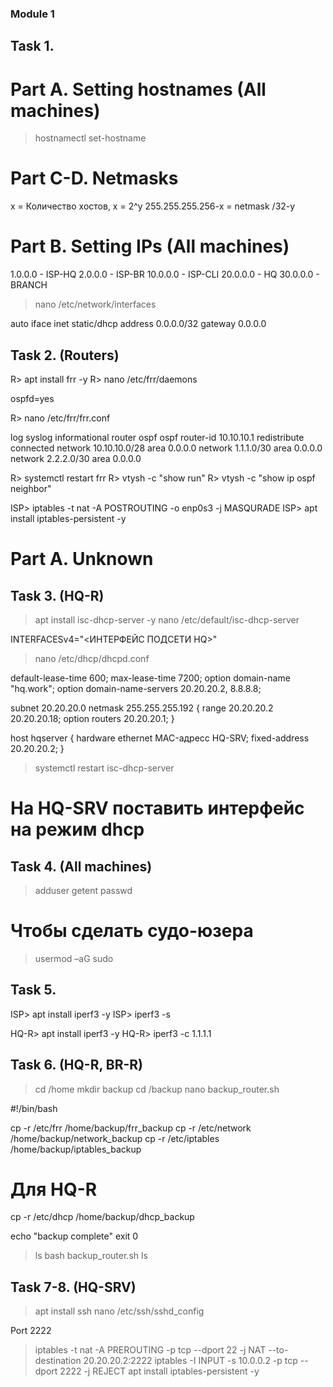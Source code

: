 ### Module 1
## Task 1.

# Part A. Setting hostnames (All machines)

> hostnamectl set-hostname <hostname>

# Part C-D. Netmasks

x = Количество хостов, x = 2^y
255.255.255.256-x = netmask
/32-y

# Part B. Setting IPs (All machines)

1.0.0.0 - ISP-HQ
2.0.0.0 - ISP-BR
10.0.0.0 - ISP-CLI
20.0.0.0 - HQ
30.0.0.0 - BRANCH

> nano /etc/network/interfaces

auto <interface>
iface <interface> inet static/dhcp
address 0.0.0.0/32
gateway 0.0.0.0 



## Task 2. (Routers)

R> apt install frr -y
R> nano /etc/frr/daemons

ospfd=yes

R> nano /etc/frr/frr.conf

log syslog informational
router ospf
 ospf router-id 10.10.10.1
 redistribute connected
 network 10.10.10.0/28 area 0.0.0.0
 network 1.1.1.0/30 area 0.0.0.0
 network 2.2.2.0/30 area 0.0.0.0

R> systemctl restart frr
R> vtysh -c "show run"
R> vtysh -c "show ip ospf neighbor"

ISP> iptables -t nat -A POSTROUTING -o enp0s3 -j MASQURADE
ISP> apt install iptables-persistent -y

# Part A. Unknown



## Task 3. (HQ-R)

> apt install isc-dhcp-server -y
> nano /etc/default/isc-dhcp-server 

INTERFACESv4="<ИНТЕРФЕЙС ПОДСЕТИ HQ>"

> nano /etc/dhcp/dhcpd.conf

default-lease-time 600;
max-lease-time 7200;
option domain-name "hq.work";
option domain-name-servers 20.20.20.2, 8.8.8.8;

subnet 20.20.20.0 netmask 255.255.255.192 {
 range 20.20.20.2 20.20.20.18;
 option routers 20.20.20.1;
}

host hqserver {
 hardware ethernet MAC-адресс HQ-SRV;
 fixed-address 20.20.20.2;
}

> systemctl restart isc-dhcp-server

# На HQ-SRV поставить интерфейс на режим dhcp



## Task 4. (All machines)

> adduser <name>
> getent passwd

# Чтобы сделать судо-юзера
> usermod –aG sudo <name> 



## Task 5. 

ISP> apt install iperf3 -y
ISP> iperf3 -s

HQ-R> apt install iperf3 -y
HQ-R> iperf3 -c 1.1.1.1



## Task 6. (HQ-R, BR-R)

> cd /home
> mkdir backup
> cd /backup
> nano backup_router.sh

#!/bin/bash

cp -r /etc/frr /home/backup/frr_backup
cp -r /etc/network /home/backup/network_backup
cp -r /etc/iptables /home/backup/iptables_backup
# Для HQ-R
cp -r /etc/dhcp /home/backup/dhcp_backup

echo "backup complete"
exit 0

> ls
> bash backup_router.sh
> ls



## Task 7-8. (HQ-SRV)

> apt install ssh
> nano /etc/ssh/sshd_config

Port 2222

> iptables -t nat -A PREROUTING -p tcp --dport 22 -j NAT --to-destination 20.20.20.2:2222
> iptables -I INPUT -s 10.0.0.2 -p tcp --dport 2222 -j REJECT
> apt install iptables-persistent -y









